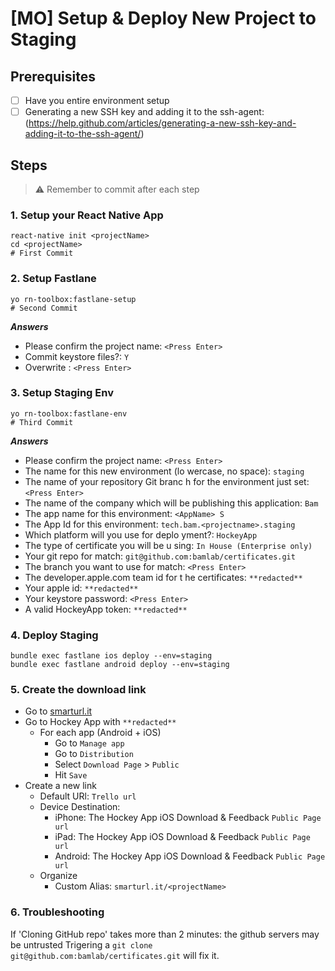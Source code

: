 # [MO] Setup & Deploy New Project to Staging

## Prerequisites
- [ ] Have you entire environment setup
- [ ] Generating a new SSH key and adding it to the ssh-agent: (https://help.github.com/articles/generating-a-new-ssh-key-and-adding-it-to-the-ssh-agent/)

## Steps

> :warning: Remember to commit after each step

### 1. Setup your React Native App

```
react-native init <projectName>
cd <projectName>
# First Commit
```

### 2. Setup Fastlane

```
yo rn-toolbox:fastlane-setup
# Second Commit
```

***Answers***
- Please confirm the project name: `<Press Enter>`
- Commit keystore files?: `Y`
- Overwrite <fileName>: `<Press Enter>`

### 3. Setup Staging Env

```
yo rn-toolbox:fastlane-env
# Third Commit
```

***Answers***
- Please confirm the project name: `<Press Enter>`
- The name for this new environment (lo
wercase, no space): `staging`
- The name of your repository Git branc
h for the environment just set: `<Press Enter>`
- The name of the company which will be
 publishing this application: `Bam`
- The app name for this environment: `<AppName> S`
- The App Id for this environment: `tech.bam.<projectname>.staging`
- Which platform will you use for deplo
yment?: `HockeyApp`
- The type of certificate you will be u
sing: `In House (Enterprise only)`
- Your git repo for match: `git@github.com:bamlab/certificates.git`
- The branch you want to use for match: `<Press Enter>`
- The developer.apple.com team id for t
he certificates: `**redacted**`
- Your apple id: `**redacted**`
- Your keystore password: `<Press Enter>`
- A valid HockeyApp token: `**redacted**`

### 4. Deploy Staging
```
bundle exec fastlane ios deploy --env=staging
bundle exec fastlane android deploy --env=staging
```

### 5. Create the download link
- Go to [smarturl.it](https://manage.smarturl.it)
- Go to Hockey App with `**redacted**`
  - For each app (Android + iOS)
    - Go to `Manage app`
    - Go to `Distribution`
    - Select `Download Page` > `Public`
    - Hit `Save`
- Create a new link
  - Default URl: `Trello url`
  - Device Destination:
    - iPhone: The Hockey App iOS Download & Feedback `Public Page url`
    - iPad: The Hockey App iOS Download & Feedback `Public Page url`
    - Android: The Hockey App iOS Download & Feedback `Public Page url`
  - Organize
    - Custom Alias: `smarturl.it/<projectName>`
   
   
 ### 6. Troubleshooting
 
 If 'Cloning GitHub repo' takes more than 2 minutes: the github servers may be untrusted Trigering a `git clone git@github.com:bamlab/certificates.git` will fix it.
 

